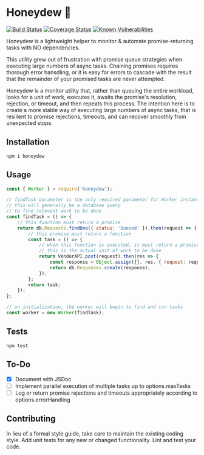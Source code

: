 # Honeydew 🍈

[![Build Status](https://travis-ci.org/nosleepnotever/honeydew.svg?branch=master)](https://travis-ci.org/nosleepnotever/honeydew) [![Coverage Status](https://coveralls.io/repos/github/nosleepnotever/honeydew/badge.svg?branch=master)](https://coveralls.io/github/nosleepnotever/honeydew?branch=master) [![Known Vulnerabilities](https://snyk.io/test/github/nosleepnotever/honeydew/badge.svg?targetFile=package.json)](https://snyk.io/test/github/nosleepnotever/honeydew?targetFile=package.json)

Honeydew is a lightweight helper to monitor & automate promise-returning tasks with NO dependencies.

This utility grew out of frustration with promise queue strategies when executing large numbers of async tasks. Chaining promises requires thorough error hansdling, or it is easy for errors to cascade with the result that the remainder of your promised tasks are never attempted.

Honeydew is a monitor utility that, rather than queuing the entire workload, looks for a unit of work, executes it, awaits the promise's resolution, rejection, or timeout, and then repeats this process. The intention here is to create a more stable way of executing large numbers of async tasks, that is resilient to promise rejections, timeouts, and can recover smoothly from unexpected stops.

## Installation

`npm i honeydew`

## Usage

```js
const { Worker } = require('honeydew');

// findTask parameter is the only required parameter for Worker instantiation
// this will generally be a database query
// to find relevant work to be done
const findTask = () => {
	// this function must return a promise
	return db.Requests.findOne({ status: 'Queued' }).then(request => {
		// this promise must return a function
		const task = () => {
			// when this function is executed, it must return a promise
			// this is the actual unit of work to be done
			return VendorAPI.post(request).then(res => {
				const response = Object.assign({}, res, { request: request._id });
				return db.Responses.create(response);
			});
		};
		return task;
	});
};

// on initialization, the worker will begin to find and run tasks
const worker = new Worker(findTask);
```

## Tests

`npm test`

## To-Do

* [x] Document with JSDoc
* [ ] Implement parallel execution of multiple tasks up to options.maxTasks
* [ ] Log or return promise rejections and timeouts appropriately according to options.errorHandling

## Contributing

In lieu of a formal style guide, take care to maintain the existing coding style. Add unit tests for any new or changed functionality. Lint and test your code.
